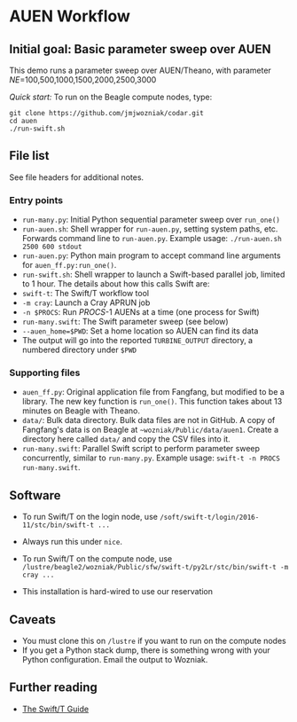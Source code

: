 
# AUEN Workflow

## Initial goal: Basic parameter sweep over AUEN

This demo runs a parameter sweep over AUEN/Theano, with parameter _NE_=100,500,1000,1500,2000,2500,3000

*Quick start:* To run on the Beagle compute nodes, type:

```
git clone https://github.com/jmjwozniak/codar.git
cd auen
./run-swift.sh
```

## File list

See file headers for additional notes.

### Entry points

* `run-many.py`: Initial Python sequential parameter sweep over `run_one()`
* `run-auen.sh`: Shell wrapper for `run-auen.py`, setting system paths, etc.  Forwards command line to `run-auen.py`.  Example usage: `./run-auen.sh 2500 600 stdout`
* `run-auen.py`: Python main program to accept command line arguments for `auen_ff.py:run_one()`.
* `run-swift.sh`: Shell wrapper to launch a Swift-based parallel job, limited to 1 hour.  The details about how this calls Swift are:
 * `swift-t`: The Swift/T workflow tool
 * `-m cray`: Launch a Cray APRUN job
 * `-n $PROCS`: Run _PROCS_-1 AUENs at a time (one process for Swift)
 * `run-many.swift`: The Swift parameter sweep (see below)
 * `--auen_home=$PWD`: Set a home location so AUEN can find its data
 * The output will go into the reported `TURBINE_OUTPUT` directory, a numbered  directory under `$PWD`

### Supporting files

* `auen_ff.py`: Original application file from Fangfang, but modified to be a library.  The new key function is `run_one()`.  This function takes about 13 minutes on Beagle with Theano.
* `data/`: Bulk data directory.  Bulk data files are not in GitHub.  A copy of Fangfang's data is on Beagle at `~wozniak/Public/data/auen1`.  Create a directory here called `data/` and copy the CSV files into it.
* `run-many.swift`: Parallel Swift script to perform parameter sweep concurrently, similar to `run-many.py`.  Example usage: `swift-t -n PROCS run-many.swift`.  

## Software

* To run Swift/T on the login node, use `/soft/swift-t/login/2016-11/stc/bin/swift-t ...`
 * Always run this under `nice`.

* To run Swift/T on the compute node, use `/lustre/beagle2/wozniak/Public/sfw/swift-t/py2Lr/stc/bin/swift-t -m cray ...`
 * This installation is hard-wired to use our reservation

## Caveats

* You must clone this on `/lustre` if you want to run on the compute nodes
* If you get a Python stack dump, there is something wrong with your Python configuration.  Email the output to Wozniak.

## Further reading

* [The Swift/T Guide](http://swift-lang.github.io/swift-t/guide.html)
